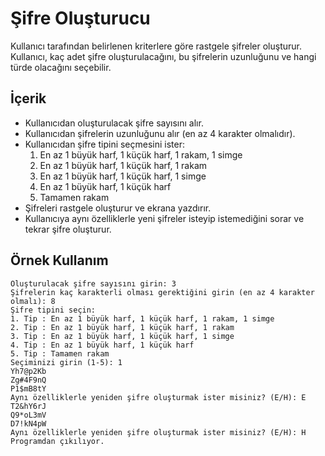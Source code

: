 # Şifre Oluşturucu
Kullanıcı tarafından belirlenen kriterlere göre rastgele şifreler oluşturur. Kullanıcı, kaç adet şifre oluşturulacağını, bu şifrelerin uzunluğunu ve hangi türde olacağını seçebilir.

## İçerik
- Kullanıcıdan oluşturulacak şifre sayısını alır.
- Kullanıcıdan şifrelerin uzunluğunu alır (en az 4 karakter olmalıdır).
- Kullanıcıdan şifre tipini seçmesini ister:
  1. En az 1 büyük harf, 1 küçük harf, 1 rakam, 1 simge
  2. En az 1 büyük harf, 1 küçük harf, 1 rakam
  3. En az 1 büyük harf, 1 küçük harf, 1 simge
  4. En az 1 büyük harf, 1 küçük harf
  5. Tamamen rakam
- Şifreleri rastgele oluşturur ve ekrana yazdırır.
- Kullanıcıya aynı özelliklerle yeni şifreler isteyip istemediğini sorar ve tekrar şifre oluşturur.

## Örnek Kullanım
```plaintext
Oluşturulacak şifre sayısını girin: 3
Şifrelerin kaç karakterli olması gerektiğini girin (en az 4 karakter olmalı): 8
Şifre tipini seçin:
1. Tip : En az 1 büyük harf, 1 küçük harf, 1 rakam, 1 simge
2. Tip : En az 1 büyük harf, 1 küçük harf, 1 rakam
3. Tip : En az 1 büyük harf, 1 küçük harf, 1 simge
4. Tip : En az 1 büyük harf, 1 küçük harf
5. Tip : Tamamen rakam
Seçiminizi girin (1-5): 1
Yh7@p2Kb
Zg#4F9nQ
P1$mB8tY
Aynı özelliklerle yeniden şifre oluşturmak ister misiniz? (E/H): E
T2&hY6rJ
Q9*oL3mV
D7!kN4pW
Aynı özelliklerle yeniden şifre oluşturmak ister misiniz? (E/H): H
Programdan çıkılıyor.